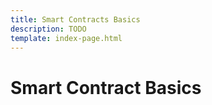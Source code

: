 ```yaml
---
title: Smart Contracts Basics
description: TODO
template: index-page.html
---
```


# Smart Contract Basics